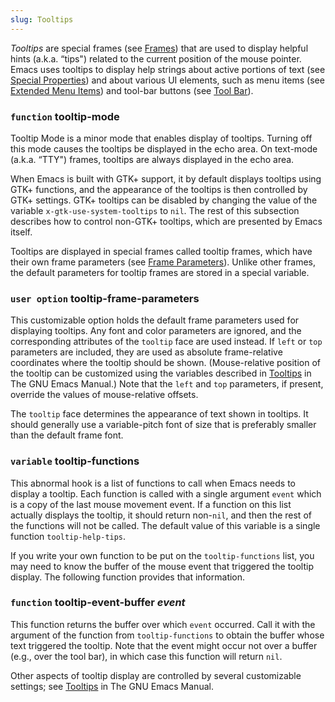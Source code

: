 ```yaml
---
slug: Tooltips
---
```


*Tooltips* are special frames (see [Frames](Frames)) that are used to display helpful hints (a.k.a. “tips") related to the current position of the mouse pointer. Emacs uses tooltips to display help strings about active portions of text (see [Special Properties](Special-Properties)) and about various UI elements, such as menu items (see [Extended Menu Items](Extended-Menu-Items)) and tool-bar buttons (see [Tool Bar](Tool-Bar)).

### <span className="tag function">`function`</span> **tooltip-mode**

Tooltip Mode is a minor mode that enables display of tooltips. Turning off this mode causes the tooltips be displayed in the echo area. On text-mode (a.k.a. “TTY") frames, tooltips are always displayed in the echo area.

When Emacs is built with GTK+ support, it by default displays tooltips using GTK+ functions, and the appearance of the tooltips is then controlled by GTK+ settings. GTK+ tooltips can be disabled by changing the value of the variable `x-gtk-use-system-tooltips` to `nil`. The rest of this subsection describes how to control non-GTK+ tooltips, which are presented by Emacs itself.

Tooltips are displayed in special frames called tooltip frames, which have their own frame parameters (see [Frame Parameters](Frame-Parameters)). Unlike other frames, the default parameters for tooltip frames are stored in a special variable.

### <span className="tag useroption">`user option`</span> **tooltip-frame-parameters**

This customizable option holds the default frame parameters used for displaying tooltips. Any font and color parameters are ignored, and the corresponding attributes of the `tooltip` face are used instead. If `left` or `top` parameters are included, they are used as absolute frame-relative coordinates where the tooltip should be shown. (Mouse-relative position of the tooltip can be customized using the variables described in [Tooltips](https://www.gnu.org/software/emacs/manual/html_mono/emacs.html#Tooltips) in The GNU Emacs Manual.) Note that the `left` and `top` parameters, if present, override the values of mouse-relative offsets.

The `tooltip` face determines the appearance of text shown in tooltips. It should generally use a variable-pitch font of size that is preferably smaller than the default frame font.

### <span className="tag variable">`variable`</span> **tooltip-functions**

This abnormal hook is a list of functions to call when Emacs needs to display a tooltip. Each function is called with a single argument `event` which is a copy of the last mouse movement event. If a function on this list actually displays the tooltip, it should return non-`nil`, and then the rest of the functions will not be called. The default value of this variable is a single function `tooltip-help-tips`.

If you write your own function to be put on the `tooltip-functions` list, you may need to know the buffer of the mouse event that triggered the tooltip display. The following function provides that information.

### <span className="tag function">`function`</span> **tooltip-event-buffer** *event*

This function returns the buffer over which `event` occurred. Call it with the argument of the function from `tooltip-functions` to obtain the buffer whose text triggered the tooltip. Note that the event might occur not over a buffer (e.g., over the tool bar), in which case this function will return `nil`.

Other aspects of tooltip display are controlled by several customizable settings; see [Tooltips](https://www.gnu.org/software/emacs/manual/html_mono/emacs.html#Tooltips) in The GNU Emacs Manual.
